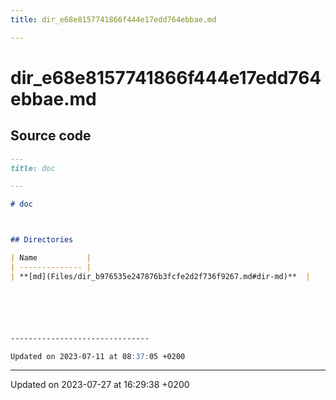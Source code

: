 ```yaml
---
title: dir_e68e8157741866f444e17edd764ebbae.md

---
```


# dir_e68e8157741866f444e17edd764ebbae.md






## Source code

```markdown
---
title: doc

---

# doc



## Directories

| Name           |
| -------------- |
| **[md](Files/dir_b976535e247876b3fcfe2d2f736f9267.md#dir-md)**  |






-------------------------------

Updated on 2023-07-11 at 08:37:05 +0200
```


-------------------------------

Updated on 2023-07-27 at 16:29:38 +0200
